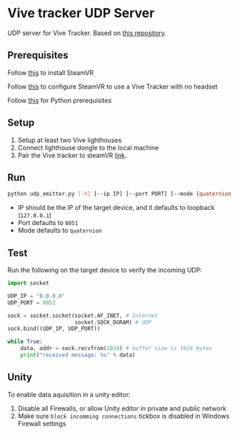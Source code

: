 # Vive tracker UDP Server

UDP server for Vive Tracker.
Based on [this repository](https://github.com/TriadSemi/triad_openvr).

## Prerequisites 
Follow [this](https://www.acer.com/ac/en/US/content/windows-mixed-reality-setup-steamvr) to install SteamVR

Follow [this](Documentation/setup_vive_tracker.md) to configure SteamVR to use a Vive Tracker with no headset

Follow [this](https://github.com/cmbruns/pyopenvr) for Python prerequisites

## Setup 
1. Setup at least two Vive lighthouses
2. Connect lighthouse dongle to the local machine
3. Pair the Vive tracker to steamVR [link](https://www.vive.com/us/support/wireless-tracker/category_howto/pairing-vive-tracker.html).


## Run 
```bash
python udp_emitter.py [-h] [--ip IP] [--port PORT] [--mode {quaternion,euler}] [--fps FPS]
```

* IP should be the IP of the target device, and it defaults to loopback (`127.0.0.1`)
* Port defaults to `8051`
* Mode defaults to `quaternion`

## Test

Run the following on the target device to verify the incoming UDP:

```python
import socket

UDP_IP = "0.0.0.0"
UDP_PORT = 8051

sock = socket.socket(socket.AF_INET, # Internet
                     socket.SOCK_DGRAM) # UDP
sock.bind((UDP_IP, UDP_PORT))

while True:
    data, addr = sock.recvfrom(1024) # buffer size is 1024 bytes
    print("received message: %s" % data)
```


## Unity
To enable data aquisition in a unity editor:
1. Disable all Firewalls, or allow Unity editor in private and public network
2. Make sure `block incomming connections` tickbox is disabled in Windows Firewall settings